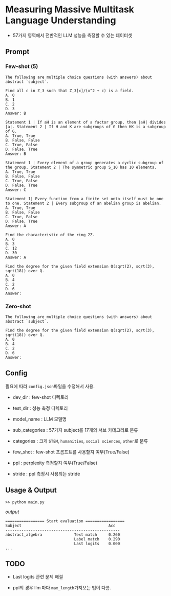 # Measuring Massive Multitask Language Understanding

- 57가지 영역에서 전반적인 LLM 성능을 측정할 수 있는 데이터셋

## Prompt

### Few-shot (5)
```
The following are multiple choice questions (with answers) about  abstract `subject`.

Find all c in Z_3 such that Z_3[x]/(x^2 + c) is a field.
A. 0
B. 1
C. 2
D. 3
Answer: B

Statement 1 | If aH is an element of a factor group, then |aH| divides |a|. Statement 2 | If H and K are subgroups of G then HK is a subgroup of G.
A. True, True
B. False, False
C. True, False
D. False, True
Answer: B

Statement 1 | Every element of a group generates a cyclic subgroup of the group. Statement 2 | The symmetric group S_10 has 10 elements.
A. True, True
B. False, False
C. True, False
D. False, True
Answer: C

Statement 1| Every function from a finite set onto itself must be one to one. Statement 2 | Every subgroup of an abelian group is abelian.
A. True, True
B. False, False
C. True, False
D. False, True
Answer: A

Find the characteristic of the ring 2Z.
A. 0
B. 3
C. 12
D. 30
Answer: A

Find the degree for the given field extension Q(sqrt(2), sqrt(3), sqrt(18)) over Q.
A. 0
B. 4
C. 2
D. 6
Answer:
```

### Zero-shot

```
The following are multiple choice questions (with answers) about  abstract `subject`.

Find the degree for the given field extension Q(sqrt(2), sqrt(3), sqrt(18)) over Q.
A. 0
B. 4
C. 2
D. 6
Answer:
```

## Config

필요에 따라 `config.json`파일을 수정해서 사용.

- dev_dir : few-shot 디렉토리

- test_dir : 성능 측정 디렉토리

- model_name : LLM 모델명

- sub_categories : 57가지 subject를 17개의 서브 카테고리로 분류

- categories : 크게 `STEM`, `humanities`, `social sciences`, `other`로 분류

- few_shot : few-shot 프롬프트를 사용할지 여부(True/False)

- ppl : perplexity 측정할지 여부(True/False)

- stride : ppl 측정시 사용되는 stride

## Usage & Output

```
>> python main.py
```
_output_
```
================= Start evaluation =================
Subject                                      Acc  
--------------------------------------------------
abstract_algebra              Text match     0.260
                              Label match    0.290
                              Last logits    0.000
...

```

## TODO

- Last logits 관련 문제 해결

- ppl의 경우 llm 마다 `max_length`가져오는 법이 다름.
